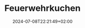 ---
layout: recipe
date: 2024-07-08T22:21:49+02:00

title: Feuerwehrkuchen

authorName: Gisa
authorURL: https://www.chefkoch.de/user/profil/606e91accfaf507f75f1601d83f270d7/Gisa.html
sourceName: Feuerwehrkuchen
sourceURL: https://www.chefkoch.de/rezepte/22931005731829/Feuerwehrkuchen.html

category: Kuchen
cuisine: Deutsch
tags:
  - Kuchen
  - Dessert
  - Kirschkuchen

yield: 1 Kuchen
prepTime: 35
cookTime: 60

directions:
  - Mürbeteig in eine Springform geben.
  - Belag auf den Mürbeteig verteilen.
  - Streusel über die Kirschmasse geben.
  - Im heißen Backofen bei 175 °C Ober-/Unterhitze (Heißluft: 155 °C) ca. 50 - 60 Minuten backen.
  - Gut auskühlen lassen.
  - Sahnehaube auf den Kuchen streichen und mit Kakaopulver bestäuben.

components:
  - "Feuerwehrkuchen Mürbeteig"
  - "Feuerwehrkuchen Belag"
  - "Feuerwehrkuchen Streusel"
  - "Feuerwehrkuchen Sahnehaube"
---